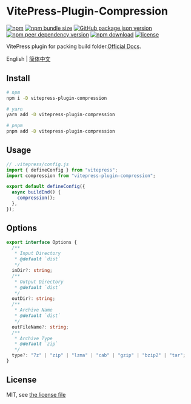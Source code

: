 # VitePress-Plugin-Compression

[![npm](https://img.shields.io/npm/v/vitepress-plugin-compression.svg?style=flat-square)](https://www.npmjs.com/package/vitepress-plugin-compression)
[![npm bundle size](https://img.shields.io/bundlephobia/minzip/vitepress-plugin-compression?style=flat-square)](https://bundlephobia.com/package/vitepress-plugin-compression@latest)
[![GitHub package.json version](https://img.shields.io/github/package-json/v/manchan4869/vitepress-plugin-compression?style=flat-square)](https://github.com/manchan4869/vitepress-plugin-compression/blob/main/package.json)
[![npm peer dependency version](https://img.shields.io/npm/dependency-version/vitepress-plugin-compression/peer/vitepress?style=flat-square)](https://github.com/vuejs/vitepress)
[![npm download](https://img.shields.io/npm/dm/vitepress-plugin-compression?style=flat-square)](https://www.npmjs.com/package/vitepress-plugin-compression)
[![license](https://img.shields.io/npm/l/vitepress-plugin-compression?style=flat-square)](https://github.com/manchan4869/vitepress-plugin-compression/blob/main/LICENSE)

VitePress plugin for packing build folder.[Official Docs](https://vitepress-plugin-compression.manchan.top/).

English | [简体中文](./README.zh-CN.md)

## Install

```bash
# npm
npm i -D vitepress-plugin-compression

# yarn
yarn add -D vitepress-plugin-compression

# pnpm
pnpm add -D vitepress-plugin-compression
```

## Usage

```ts
// .vitepress/config.js
import { defineConfig } from "vitepress";
import compression from "vitepress-plugin-compression";

export default defineConfig({
  async buildEnd() {
    compression();
  },
});
```

## Options

```ts
export interface Options {
  /**
   * Input Directory
   * @default `dist`
   */
  inDir?: string;
  /**
   * Output Directory
   * @default `dist`
   */
  outDir?: string;
  /**
   * Archive Name
   * @default `dist`
   */
  outFileName?: string;
  /**
   * Archive Type
   * @default `zip`
   */
  type?: "7z" | "zip" | "lzma" | "cab" | "gzip" | "bzip2" | "tar";
}
```

## License

MIT, see [the license file](./LICENSE)
